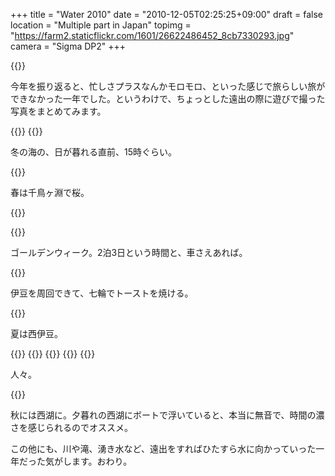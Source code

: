+++
title = "Water 2010"
date = "2010-12-05T02:25:25+09:00"
draft = false
location  = "Multiple part in Japan"
topimg = "https://farm2.staticflickr.com/1601/26622486452_8cb7330293.jpg"
camera = "Sigma DP2"
+++


{{<flickr href="https://www.flickr.com/photos/fixbot/26689701826/" src="https://farm2.staticflickr.com/1625/26689701826_184e456f8e_b.jpg" title="SDIM1848">}}

今年を振り返ると、忙しさプラスなんかモロモロ、といった感じで旅らしい旅ができなかった一年でした。というわけで、ちょっとした遠出の際に遊びで撮った写真をまとめてみます。

{{<flickr href="https://www.flickr.com/photos/fixbot/26689700686/" src="https://farm2.staticflickr.com/1673/26689700686_b89decb00f_b.jpg" title="SDIM1836">}}
{{<flickr href="https://www.flickr.com/photos/fixbot/26689698786/" src="https://farm2.staticflickr.com/1661/26689698786_998510cf49_b.jpg" title="SDIM1825">}}

冬の海の、日が暮れる直前、15時ぐらい。

{{<flickr href="https://www.flickr.com/photos/fixbot/26689705466/" src="https://farm2.staticflickr.com/1565/26689705466_f56eba967b_b.jpg" title="SDIM1995">}}

春は千鳥ヶ淵で桜。

{{<flickr href="https://www.flickr.com/photos/fixbot/26689705696/" src="https://farm2.staticflickr.com/1477/26689705696_38eaa387d9_b.jpg" title="SDIM2115">}}

{{<flickr href="https://www.flickr.com/photos/fixbot/26649551201/" src="https://farm2.staticflickr.com/1488/26649551201_a6b38dd5f3_b.jpg" title="SDIM2145">}}

ゴールデンウィーク。2泊3日という時間と、車さえあれば。

{{<flickr href="https://www.flickr.com/photos/fixbot/26649551581/" src="https://farm2.staticflickr.com/1532/26649551581_336b4d2af1_b.jpg" title="SDIM2170">}}

伊豆を周回できて、七輪でトーストを焼ける。


{{<flickr href="https://www.flickr.com/photos/fixbot/26622485502/" src="https://farm2.staticflickr.com/1689/26622485502_f74ddc8f06_b.jpg" title="SDIM2316">}}

夏は西伊豆。

{{<flickr href="https://www.flickr.com/photos/fixbot/26622484082/" src="https://farm2.staticflickr.com/1696/26622484082_1a62e2b50f_b.jpg" title="SDIM2306">}}
{{<flickr href="https://www.flickr.com/photos/fixbot/26649553721/" src="https://farm2.staticflickr.com/1444/26649553721_2a5c9488b6_b.jpg" title="SDIM2250">}}
{{<flickr href="https://www.flickr.com/photos/fixbot/26649553061/" src="https://farm2.staticflickr.com/1704/26649553061_388f8fe794_b.jpg" title="SDIM2245">}}
{{<flickr href="https://www.flickr.com/photos/fixbot/26649552241/" src="https://farm2.staticflickr.com/1720/26649552241_1ebd06319e_b.jpg" title="SDIM2242">}}
{{<flickr href="https://www.flickr.com/photos/fixbot/26649554321/" src="https://farm2.staticflickr.com/1642/26649554321_b9bb32d682_b.jpg" title="SDIM2271">}}

人々。

{{<flickr href="https://www.flickr.com/photos/fixbot/26622486452/" src="https://farm2.staticflickr.com/1601/26622486452_8cb7330293_b.jpg" title="SDIM0057">}}

秋には西湖に。夕暮れの西湖にボートで浮いていると、本当に無音で、時間の濃さを感じられるのでオススメ。

この他にも、川や滝、湧き水など、遠出をすればひたすら水に向かっていった一年だった気がします。おわり。

